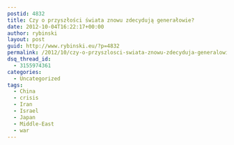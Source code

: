 ```yaml
---
postid: 4832
title: Czy o przyszłości świata znowu zdecydują generałowie?
date: 2012-10-04T16:22:17+00:00
author: rybinski
layout: post
guid: http://www.rybinski.eu/?p=4832
permalink: /2012/10/czy-o-przyszlosci-swiata-znowu-zdecyduja-generalowie/
dsq_thread_id:
  - 3155974361
categories:
  - Uncategorized
tags:
  - China
  - crisis
  - Iran
  - Israel
  - Japan
  - Middle-East
  - war
---
```

